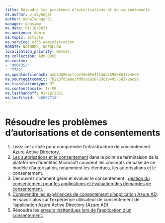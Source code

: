 ```yaml
---
title: Résoudre les problèmes d’autorisations et de consentements
ms.author: v-aiyengar
author: AshaIyengar21
manager: dansimp
ms.date: 01/18/2021
ms.audience: Admin
ms.topic: article
ms.service: o365-administration
ROBOTS: NOINDEX, NOFOLLOW
localization_priority: Normal
ms.collection: Adm_O365
ms.custom:
- "9004353"
- "7782"
ms.openlocfilehash: a1b2dd99acfce24de00e471dda259598b17b4ee0
ms.sourcegitcommit: 7b213fd5e8a3fdb5c602673dc194d576d372ac96
ms.translationtype: MT
ms.contentlocale: fr-FR
ms.lasthandoff: 01/18/2021
ms.locfileid: "49897718"
---
```

# <a name="troubleshoot-permissions-and-consents"></a>Résoudre les problèmes d’autorisations et de consentements

1. Lisez cet article pour comprendre l’infrastructure de consentement [Azure Active Directory.](https://docs.microsoft.com/azure/active-directory/develop/consent-framework)
1. [Les autorisations et le consentement](https://docs.microsoft.com/azure/active-directory/develop/v2-permissions-and-consent) dans le point de terminaison de la plateforme d’identités Microsoft couvrent les concepts de base de ce modèle d’autorisation, notamment les étendues, les autorisations et le consentement.
1. Découvrez comment gérer et évaluer le consentement : [gestion du consentement pour les applications et évaluation des demandes de consentement.](https://docs.microsoft.com/azure/active-directory/manage-apps/manage-consent-requests#evaluating-a-request-for-tenant-wide-admin-consent)
1. [Comprendre les expériences de consentement d’application Azure AD](https://docs.microsoft.com/azure/active-directory/develop/application-consent-experience): en savoir plus sur l’expérience utilisateur de consentement de l’application Azure Active Directory (Azure AD).
1. Résoudre les [erreurs inattendues lors de l’application d’un consentement.](https://docs.microsoft.com/azure/active-directory/manage-apps/application-sign-in-unexpected-user-consent-error)

